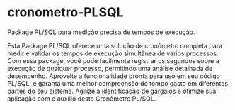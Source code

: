 # cronometro-PLSQL

Package PL/SQL para medição precisa de tempos de execução.

Esta Package PL/SQL oferece uma solução de cronômetro completa para medir e validar os tempos de execução simultânea de varios processos. Com essa package, você pode facilmente registrar os segundos sobre a execução de qualquer processo, permitindo uma análise detalhada de desempenho. Aproveite a funcionalidade pronta para uso em seu código PL/SQL, e garanta uma melhor compreensão do tempo gasto em diferentes partes do seu sistema. Agilize a identificação de gargalos e otimize sua aplicação com o auxílio deste Cronômetro PL/SQL.
